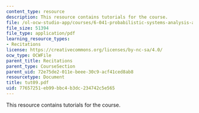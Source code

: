 ```yaml
---
content_type: resource
description: This resource contains tutorials for the course.
file: /ol-ocw-studio-app/courses/6-041-probabilistic-systems-analysis-and-applied-probability-spring-2006/77657251eb99bbc4b3dc234742c5e565_tut09.pdf
file_size: 51394
file_type: application/pdf
learning_resource_types:
- Recitations
license: https://creativecommons.org/licenses/by-nc-sa/4.0/
ocw_type: OCWFile
parent_title: Recitations
parent_type: CourseSection
parent_uid: 72e75de2-011e-beee-30c9-acf41ced8ab8
resourcetype: Document
title: tut09.pdf
uid: 77657251-eb99-bbc4-b3dc-234742c5e565
---
```

This resource contains tutorials for the course.